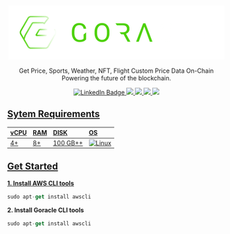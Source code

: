 
<p align="center">
<img sizes="(max-width: 600px) 480px, 800px" src="https://raw.githubusercontent.com/MOI14s/Testnet-Node/main/Goracle/goracle.png"></p>

<p align="center">Get Price, Sports, Weather, NFT, Flight Custom Price Data On-Chain Powering the future of the blockchain.

<div id="badges">
  <p align="center">
  <a href="your-linkedin-URL">
    <img src="https://img.shields.io/badge/LinkedIn-blue?style=for-the-badge&logo=linkedin&logoColor=white" alt="LinkedIn Badge"/>
  </a>
  <a href="your-twitter-URL">
    <img src="https://img.shields.io/badge/Twitter-1DA1F2?style=for-the-badge&logo=twitter&logoColor=white"/>
  </a>
  <a href="j">
  <a href="your-youtube-URL">
    <img src="https://img.shields.io/badge/Discord-%235865F2.svg?style=for-the-badge&logo=discord&logoColor=white"/>
  </a>
  <a href="j">
    <img src="https://img.shields.io/badge/Telegram-2CA5E0?style=for-the-badge&logo=telegram&logoColor=white"/>
  <a href="j">
    <img src="https://img.shields.io/badge/Reddit-FF4500?style=for-the-badge&logo=reddit&logoColor=white"/>
  </p>
</div>

## Sytem Requirements
| vCPU | RAM    | DISK| OS
| :-------- | :------- | :---| :----|
| 4+ | 8+ | 100 GB++ | ![Linux](https://img.shields.io/badge/Linux-FCC624?style=for-the-badge&logo=linux&logoColor=black)

## Get Started
**1. Install AWS CLI tools**
```javascript
sudo apt-get install awscli
```
**2. Install Goracle CLI tools**
```javascript
sudo apt-get install awscli
```
